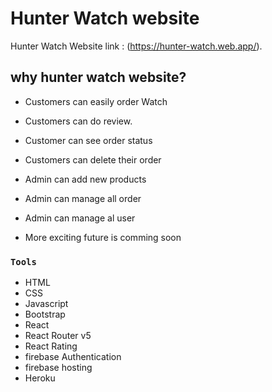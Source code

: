 # Hunter Watch website

Hunter Watch Website link :  (https://hunter-watch.web.app/).

## why hunter watch website?

* Customers can easily order Watch

* Customers can do review.
* Customer can see order status
* Customers can delete their order

* Admin can add new products

* Admin can manage all order

* Admin can manage al user

* More exciting future is comming soon
### `Tools`

* HTML
* CSS
* Javascript
* Bootstrap
* React
* React Router v5
* React Rating
* firebase Authentication
* firebase hosting
* Heroku